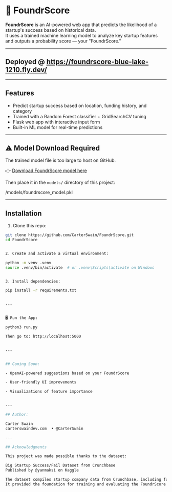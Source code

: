 # 🧠 FoundrScore

**FoundrScore** is an AI-powered web app that predicts the likelihood of a startup's success based on historical data.  
It uses a trained machine learning model to analyze key startup features and outputs a probability score — your "FoundrScore."

---

## Deployed @ https://foundrscore-blue-lake-1210.fly.dev/

---

## Features

- Predict startup success based on location, funding history, and category
- Trained with a Random Forest classifier + GridSearchCV tuning
- Flask web app with interactive input form
- Built-in ML model for real-time predictions

---

## ⚠️ Model Download Required

The trained model file is too large to host on GitHub.

👉 [Download FoundrScore model here](https://huggingface.co/CarterSwain/foundrscore-model/resolve/main/foundrscore_model.pkl)

Then place it in the `models/` directory of this project:

/models/foundrscore_model.pkl


---

## Installation

1. Clone this repo:

```bash
git clone https://github.com/CarterSwain/FoundrScore.git
cd FoundrScore


2. Create and activate a virtual environment:

python -m venv .venv
source .venv/bin/activate  # or .venv\Scripts\activate on Windows


3. Install dependencies:

pip install -r requirements.txt


---


🖥️ Run the App:

python3 run.py

Then go to: http://localhost:5000


---


## Coming Soon:

- OpenAI-powered suggestions based on your FoundrScore

- User-friendly UI improvements

- Visualizations of feature importance


---

## Author:

Carter Swain
carterswaindev.com  • @CarterSwain

---

## Acknowledgments

This project was made possible thanks to the dataset:

Big Startup Success/Fail Dataset from Crunchbase
Published by @yanmaksi on Kaggle

The dataset compiles startup company data from Crunchbase, including funding history, location, categories, and outcomes.
It provided the foundation for training and evaluating the FoundrScore prediction model.



